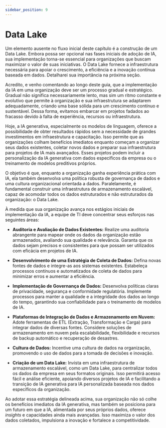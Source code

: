 ```yaml
---
sidebar_position: 9
---
```

# Data Lake

Um elemento ausente no fluxo inicial deste capítulo é a construção de um Data Lake. Embora possa ser opcional nas fases iniciais de adoção de IA, sua implementação torna-se essencial para organizações que buscam maximizar o valor de suas iniciativas. O Data Lake fornece a infraestrutura necessária para apoiar o crescimento, a eficiência e a inovação contínua baseada em dados. Detalharei sua importância na próxima seção.

Acredito, e venho comentando ao longo deste guia, que a implementação da IA em uma organização deve ser um processo gradual e estratégico. Gradual não significa necessariamente lento, mas sim um ritmo constante e evolutivo que permite à organização e sua infraestrutura se adaptarem adequadamente, criando uma base sólida para um crescimento contínuo e sustentável. Dessa forma, evitamos embarcar em projetos fadados ao fracasso devido à falta de experiência, recursos ou infraestrutura.

Hoje, a IA generativa, especialmente os modelos de linguagem, oferece a possibilidade de obter resultados rápidos sem a necessidade de grandes investimentos em infraestrutura e capacitação. Isso permite que as organizações colham benefícios imediatos enquanto começam a organizar seus dados existentes, coletar novos dados e preparar sua infraestrutura para projetos de IA mais avançados. Esses projetos podem incluir a personalização da IA generativa com dados específicos da empresa ou o treinamento de modelos preditivos próprios.

O objetivo é que, enquanto a organização ganha experiência prática com IA, ela também desenvolva uma política robusta de governança de dados e uma cultura organizacional orientada a dados. Paralelamente, é fundamental construir uma infraestrutura de armazenamento escalável, capaz de acomodar todos os dados estruturados e não estruturados da organização: o Data Lake.

À medida que sua organização avança nos estágios iniciais de implementação da IA, a equipe de TI deve concentrar seus esforços nas seguintes áreas:

- **Auditoria e Avaliação de Dados Existentes:**
Realize uma auditoria abrangente para mapear onde os dados da organização estão armazenados, avaliando sua qualidade e relevância. Garanta que os dados sejam precisos e consistentes para que possam ser utilizados com eficácia em projetos de IA.

- **Desenvolvimento de uma Estratégia de Coleta de Dados:**
Defina novas fontes de dados e integre-as aos sistemas existentes. Estabeleça processos contínuos e automatizados de coleta de dados para minimizar erros e aumentar a eficiência.

- **Implementação de Governança de Dados:**
Desenvolva políticas claras de privacidade, segurança e conformidade regulatória. Implemente processos para manter a qualidade e a integridade dos dados ao longo do tempo, garantindo sua confiabilidade para o treinamento de modelos de IA.

- **Plataformas de Integração de Dados e Armazenamento em Nuvem:**
Adote ferramentas de ETL (Extração, Transformação e Carga) para integrar dados de diversas fontes. Considere soluções de armazenamento em nuvem pela escalabilidade, flexibilidade e recursos de backup automático e recuperação de desastres.

- **Cultura de Dados:**
Incentive uma cultura de dados na organização, promovendo o uso de dados para a tomada de decisões e inovação.

- **Criação de um Data Lake:**
Invista em uma infraestrutura de armazenamento escalável, como um Data Lake, para centralizar todos os dados da empresa em seus formatos originais. Isso permitirá acesso fácil e análise eficiente, apoiando diversos projetos de IA e facilitando a transição de IA generativa para IA personalizada baseada nos dados específicos da organização.

Ao adotar essa estratégia delineada acima, sua organização não só colhe os benefícios imediatos da IA generativa, mas também se posiciona para um futuro em que a IA, alimentada por seus próprios dados, oferece *insights* e capacidades ainda mais avançadas. Isso maximiza o valor dos dados coletados, impulsiona a inovação e fortalece a competitividade.


